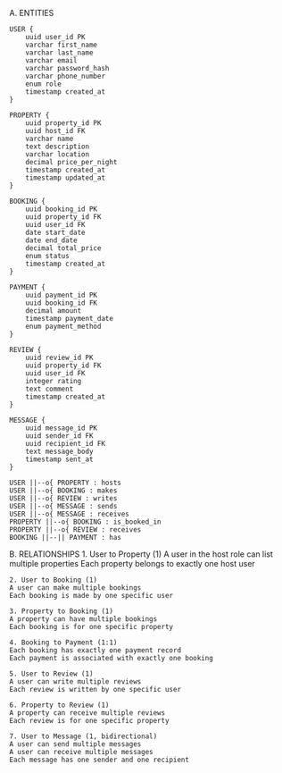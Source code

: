 A. ENTITIES

    USER {
        uuid user_id PK
        varchar first_name
        varchar last_name
        varchar email
        varchar password_hash
        varchar phone_number
        enum role
        timestamp created_at
    }
    
    PROPERTY {
        uuid property_id PK
        uuid host_id FK
        varchar name
        text description
        varchar location
        decimal price_per_night
        timestamp created_at
        timestamp updated_at
    }
    
    BOOKING {
        uuid booking_id PK
        uuid property_id FK
        uuid user_id FK
        date start_date
        date end_date
        decimal total_price
        enum status
        timestamp created_at
    }
    
    PAYMENT {
        uuid payment_id PK
        uuid booking_id FK
        decimal amount
        timestamp payment_date
        enum payment_method
    }
    
    REVIEW {
        uuid review_id PK
        uuid property_id FK
        uuid user_id FK
        integer rating
        text comment
        timestamp created_at
    }
    
    MESSAGE {
        uuid message_id PK
        uuid sender_id FK
        uuid recipient_id FK
        text message_body
        timestamp sent_at
    }
    
    USER ||--o{ PROPERTY : hosts
    USER ||--o{ BOOKING : makes
    USER ||--o{ REVIEW : writes
    USER ||--o{ MESSAGE : sends
    USER ||--o{ MESSAGE : receives
    PROPERTY ||--o{ BOOKING : is_booked_in
    PROPERTY ||--o{ REVIEW : receives
    BOOKING ||--|| PAYMENT : has


B. RELATIONSHIPS
    1. User to Property (1)
    A user in the host role can list multiple properties
    Each property belongs to exactly one host user

    2. User to Booking (1)
    A user can make multiple bookings
    Each booking is made by one specific user

    3. Property to Booking (1)
    A property can have multiple bookings
    Each booking is for one specific property

    4. Booking to Payment (1:1)
    Each booking has exactly one payment record
    Each payment is associated with exactly one booking

    5. User to Review (1)
    A user can write multiple reviews
    Each review is written by one specific user

    6. Property to Review (1)
    A property can receive multiple reviews
    Each review is for one specific property

    7. User to Message (1, bidirectional)
    A user can send multiple messages
    A user can receive multiple messages
    Each message has one sender and one recipient



